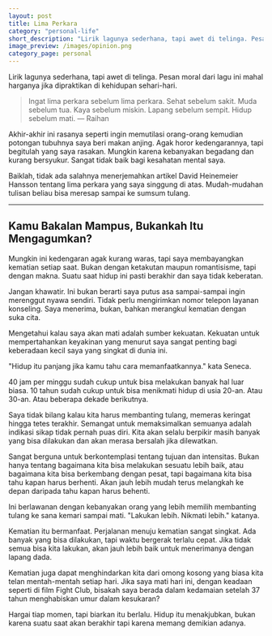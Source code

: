 ```yaml
---
layout: post
title: Lima Perkara
category: "personal-life"
short_description: "Lirik lagunya sederhana, tapi awet di telinga. Pesan moral dari lagu ini mahal harganya jika dipraktikan di kehidupan sehari-hari."
image_preview: /images/opinion.png
category_page: personal
---
```


Lirik lagunya sederhana, tapi awet di telinga. Pesan moral dari lagu ini mahal
harganya jika dipraktikan di kehidupan sehari-hari.

>Ingat lima perkara sebelum lima perkara. Sehat sebelum sakit.
Muda sebelum tua. Kaya sebelum miskin. Lapang sebelum sempit.
Hidup sebelum mati.
― Raihan

Akhir-akhir ini rasanya seperti ingin memutilasi orang-orang
kemudian potongan tubuhnya saya beri makan anjing. Agak horor kedengarannya,
tapi begitulah yang saya rasakan. Mungkin karena kebanyakan
begadang dan kurang bersyukur. Sangat tidak baik bagi kesahatan mental saya.

Baiklah, tidak ada salahnya menerjemahkan artikel David Heinemeier
Hansson tentang lima perkara yang saya singgung di atas. Mudah-mudahan
tulisan beliau bisa meresap sampai ke sumsum tulang.

* * *

## Kamu Bakalan Mampus, Bukankah Itu Mengagumkan?

Mungkin ini kedengaran agak kurang waras, tapi saya membayangkan kematian
setiap saat. Bukan dengan ketakutan maupun romantisisme, tapi dengan makna.
Suatu saat hidup ini pasti berakhir dan saya tidak keberatan.

Jangan khawatir. Ini bukan berarti saya putus asa sampai-sampai
ingin merenggut nyawa sendiri. Tidak perlu mengirimkan nomor telepon layanan
konseling. Saya menerima, bukan, bahkan merangkul kematian
dengan suka cita.

Mengetahui kalau saya akan mati adalah sumber kekuatan. Kekuatan untuk
mempertahankan keyakinan yang menurut saya sangat penting bagi
keberadaan kecil saya yang singkat di dunia ini.

"Hidup itu panjang jika kamu tahu cara memanfaatkannya." kata Seneca.

40 jam per minggu sudah cukup untuk bisa melakukan banyak hal luar
biasa. 10 tahun sudah cukup untuk bisa menikmati hidup di usia 20-an.
Atau 30-an. Atau beberapa dekade berikutnya.

Saya tidak bilang kalau kita harus membanting tulang, memeras keringat hingga
tetes terakhir. Semangat untuk memaksimalkan semuanya adalah indikasi
sikap tidak pernah puas diri. Kita akan selalu berpikir masih banyak yang
bisa dilakukan dan akan merasa bersalah jika dilewatkan.

Sangat berguna untuk berkontemplasi tentang tujuan
dan intensitas. Bukan hanya tentang bagaimana kita bisa melakukan sesuatu
lebih baik, atau bagaimana kita bisa berkembang dengan pesat, tapi bagaimana
kita bisa tahu kapan harus berhenti. Akan jauh lebih mudah terus melangkah
ke depan daripada tahu kapan harus behenti.

Ini berlawanan dengan kebanyakan orang yang lebih memilih  membanting
tulang ke sana kemari sampai mati. "Lakukan lebih. Nikmati lebih." katanya.

Kematian itu bermanfaat. Perjalanan menuju kematian sangat singkat. Ada banyak
yang bisa dilakukan, tapi waktu bergerak terlalu cepat. Jika tidak semua bisa kita
lakukan, akan jauh lebih baik untuk menerimanya dengan lapang dada.

Kematian juga dapat menghindarkan kita dari omong kosong yang biasa kita
telan mentah-mentah setiap hari. Jika saya mati hari ini, dengan keadaan
seperti di film Fight Club, bisakah saya berada dalam kedamaian setelah 37
tahun menghabiskan umur dalam kesukaran?

Hargai tiap momen, tapi biarkan itu berlalu. Hidup itu menakjubkan, bukan
karena suatu saat akan berakhir tapi karena memang demikian adanya.
